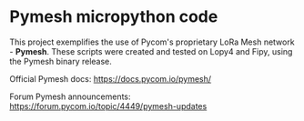 # Pymesh micropython code

This project exemplifies the use of Pycom's proprietary LoRa Mesh network - **Pymesh**.
These scripts were created and tested on Lopy4 and Fipy, using the Pymesh binary release.

Official Pymesh docs: https://docs.pycom.io/pymesh/

Forum Pymesh announcements: https://forum.pycom.io/topic/4449/pymesh-updates
